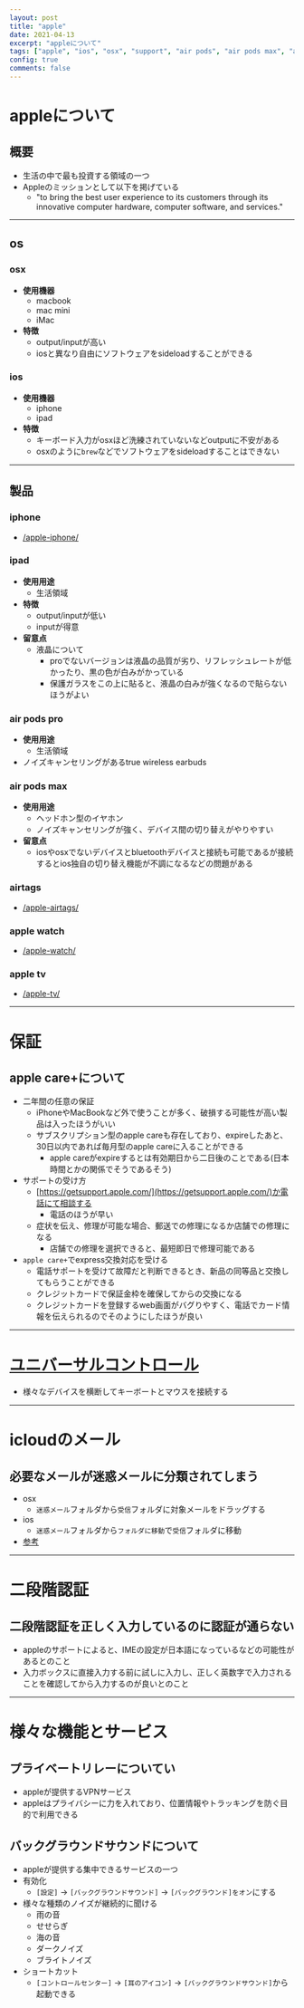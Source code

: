 ```yaml
---
layout: post
title: "apple"
date: 2021-04-13
excerpt: "appleについて"
tags: ["apple", "ios", "osx", "support", "air pods", "air pods max", "airtag"]
config: true
comments: false
---
```



# appleについて

## 概要
 - 生活の中で最も投資する領域の一つ
 - Appleのミッションとして以下を掲げている
   - "to bring the best user experience to its customers through its innovative computer hardware, computer software, and services."

---

## os

### osx
 - **使用機器**
   - macbook
   - mac mini
   - iMac
 - **特徴**
   - output/inputが高い
   - iosと異なり自由にソフトウェアをsideloadすることができる

### ios
 - **使用機器**
   - iphone 
   - ipad
 - **特徴**
   - キーボード入力がosxほど洗練されていないなどoutputに不安がある
   - osxのように`brew`などでソフトウェアをsideloadすることはできない

---

## 製品

### iphone
 - [/apple-iphone/](/apple-iphone/)

### ipad
 - **使用用途**
   - 生活領域
 - **特徴**
   - output/inputが低い
   - inputが得意
 - **留意点**
   - 液晶について
     - proでないバージョンは液晶の品質が劣り、リフレッシュレートが低かったり、黒の色が白みがかっている
     - 保護ガラスをこの上に貼ると、液晶の白みが強くなるので貼らないほうがよい

### air pods pro
 - **使用用途**
   - 生活領域
 - ノイズキャンセリングがあるtrue wireless earbuds

### air pods max
 - **使用用途**
   - ヘッドホン型のイヤホン
   - ノイズキャンセリングが強く、デバイス間の切り替えがやりやすい
 - **留意点**
   - iosやosxでないデバイスとbluetoothデバイスと接続も可能であるが接続するとios独自の切り替え機能が不調になるなどの問題がある
 
### airtags
 - [/apple-airtags/](/apple-airtags/)

### apple watch
 - [/apple-watch/](/apple-watch/)

### apple tv
 - [/apple-tv/](/apple-tv/)

---

# 保証

## apple care+について
 - 二年間の任意の保証
   - iPhoneやMacBookなど外で使うことが多く、破損する可能性が高い製品は入ったほうがいい
   - サブスクリプション型のapple careも存在しており、expireしたあと、30日以内であれば毎月型のapple careに入ることができる
     - apple careがexpireするとは有効期日から二日後のことである(日本時間とかの関係でそうであるそう)
 - サポートの受け方
   - [https://getsupport.apple.com/](https://getsupport.apple.com/)か電話にて相談する
     - 電話のほうが早い
   - 症状を伝え、修理が可能な場合、郵送での修理になるか店舗での修理になる
     - 店舗での修理を選択できると、最短即日で修理可能である
 - `apple care+`でexpress交換対応を受ける
   - 電話サポートを受けて故障だと判断できるとき、新品の同等品と交換してもらうことができる
   - クレジットカードで保証金枠を確保してからの交換になる
   - クレジットカードを登録するweb画面がバグりやすく、電話でカード情報を伝えられるのでそのようにしたほうが良い

---

# [ユニバーサルコントロール](/universal-control/)
 - 様々なデバイスを横断してキーボートとマウスを接続する

---

# icloudのメール

## 必要なメールが迷惑メールに分類されてしまう
 - osx
   - `迷惑メール`フォルダから`受信`フォルダに対象メールをドラッグする
 - ios
   - `迷惑メール`フォルダから`フォルダに移動`で`受信`フォルダに移動
 - [参考](https://support.apple.com/ja-jp/HT202315)

---

# 二段階認証

## 二段階認証を正しく入力しているのに認証が通らない
 - appleのサポートによると、IMEの設定が日本語になっているなどの可能性があるとのこと
 - 入力ボックスに直接入力する前に試しに入力し、正しく英数字で入力されることを確認してから入力するのが良いとのこと

---

# 様々な機能とサービス

## プライベートリレーについてい
 - appleが提供するVPNサービス
 - appleはプライバシーに力を入れており、位置情報やトラッキングを防ぐ目的で利用できる

## バックグラウンドサウンドについて
 - appleが提供する集中できるサービスの一つ
 - 有効化
   - `[設定]` -> `[バックグラウンドサウンド]` -> `[バックグラウンド]をオン`にする
 - 様々な種類のノイズが継続的に聞ける
   - 雨の音
   - せせらぎ
   - 海の音
   - ダークノイズ
   - ブライトノイズ
 - ショートカット
   - `[コントロールセンター]` -> `[耳のアイコン]` -> `[バックグラウンドサウンド]`から起動できる
